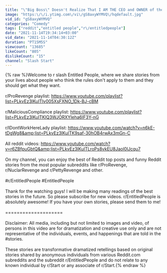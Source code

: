 ```yaml
---
title: "\"Big Boss\" Doesn't Realize That I AM THE CEO and OWNER of the Company ! I Bought Your Corporation !"
image: "https:\/\/i.ytimg.com\/vi\/gS8axyWYMVQ\/hqdefault.jpg"
vid_id: "gS8axyWYMVQ"
categories: "Comedy"
tags: ["reddit","entitled people","r\/entitledpeople"]
date: "2021-11-14T19:34:14+03:00"
vid_date: "2021-11-14T04:30:12Z"
duration: "PT15M5S"
viewcount: "13685"
likeCount: "805"
dislikeCount: "15"
channel: "Slash Start"
---
```

{% raw %}Welcome to r slash Entitled People, where we share stories from your lives about people who think the rules don't apply to them and they should get what they want. <br /><br />r/ProRevenge playlist: <a rel="nofollow" target="blank" href="https://www.youtube.com/playlist?list=PLkvEz3lKuITIv005XsFXNO_1Dk-BJ-cBM">https://www.youtube.com/playlist?list=PLkvEz3lKuITIv005XsFXNO_1Dk-BJ-cBM</a><br /><br />r/MaliciousCompliance playlist: <a rel="nofollow" target="blank" href="https://www.youtube.com/playlist?list=PLkvEz3lKuITKlQ3WJORXYIeha6IF3Y-nG">https://www.youtube.com/playlist?list=PLkvEz3lKuITKlQ3WJORXYIeha6IF3Y-nG</a><br /><br />r/IDontWorkHereLady playlist: <a rel="nofollow" target="blank" href="https://www.youtube.com/watch?v=n6kE-tDgWg8&amp;list=PLkvEz3lKuITK9saf-30hOB4rwAx3mGn-C">https://www.youtube.com/watch?v=n6kE-tDgWg8&amp;list=PLkvEz3lKuITK9saf-30hOB4rwAx3mGn-C</a><br /><br />All reddit videos: <a rel="nofollow" target="blank" href="https://www.youtube.com/watch?v=r6ZBfpuGbtQ&amp;list=PLkvEz3lKuITLroPs8vkEU8Jaol0lJcqu7">https://www.youtube.com/watch?v=r6ZBfpuGbtQ&amp;list=PLkvEz3lKuITLroPs8vkEU8Jaol0lJcqu7</a><br /><br />On my channel, you can enjoy the best of Reddit top posts and funny Reddit stories from the most popular subreddits like r/ProRevenge, r/NuclarRevenge and r/PettyRevenge and other. <br /><br />#r/EntitledPeople #EntitledPeople<br /><br />Thank for the watching guys! I will be making many readings of the best stories in the future. So please subscribe for new videos. r/EntitledPeople is absolutely awesome! If you have your own stories, please send them to me!<br /><br />====================<br /><br />Disclaimer: All media, including but not limited to images and video, of persons in this video are for dramatization and creative use only and are not representative of the individuals, events, and happenings that are told in the #stories.<br /><br />These stories are transformative dramatized retellings based on original stories shared by anonymous individuals from various Reddit.com subreddits and the subreddit r/EntitledPeople and do not relate to any known individual by r/Start or any associate of r/Start.{% endraw %}
